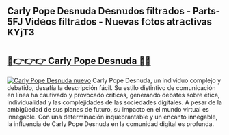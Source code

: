 ## Carly Pope Desnuda D𝚎sn𝚞dos filtr𝚊dos - Parts-5FJ Vid𝚎os filtr𝚊dos - N𝚞evas f𝚘tos atr𝚊ctivas KYjT3

# <h2><a href="http://mb0cq8.tromn.icu/?c=Carly+Pope+Desnuda">🔗👉👉👉 Carly Pope Desnuda 🔗🔗</a></h2>

[![Carly Pope Desnuda nuevo](https://i.imgur.com/pEAQMta.gif)](http://mb0cq8.tromn.icu/?c=Carly+Pope+Desnuda)
Carly Pope Desnuda, un individuo complejo y debatido, desafía la descripción fácil. Su estilo distintivo de comunicación en línea ha cautivado y provocado críticas, generando debates sobre ética, individualidad y las complejidades de las sociedades digitales. A pesar de la ambigüedad de sus planes de futuro, su impacto en el mundo virtual es innegable. Con una determinación inquebrantable y un encanto innegable, la influencia de Carly Pope Desnuda en la comunidad digital es profunda.
